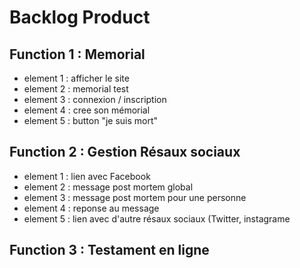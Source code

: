 # Backlog Product

## Function 1 : Memorial
* element 1 : afficher le site
* element 2 : memorial test
* element 3 : connexion / inscription
* element 4 : cree son mémorial
* element 5 : button "je suis mort"

## Function 2 : Gestion Résaux sociaux
* element 1 : lien avec Facebook
* element 2 : message post mortem global
* element 3 : message post mortem pour une personne
* element 4 : reponse au message
* element 5 : lien avec d'autre résaux sociaux (Twitter, instagrame

## Function 3 : Testament en ligne
